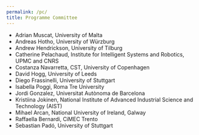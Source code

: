 ```yaml
---
permalink: /pc/
title: Programme Committee
---
```


- Adrian Muscat, University of Malta
- Andreas Hotho, University of Würzburg
- Andrew Hendrickson, University of Tilburg
- Catherine Pelachaud, Institute for Intelligent Systems and Robotics, UPMC and CNRS 
- Costanza Navarretta, CST, University of Copenhagen
- David Hogg, University of Leeds
- Diego Frassinelli, University of Stuttgart
- Isabella Poggi, Roma Tre University
- Jordi Gonzalez, Universitat Autònoma de Barcelona
- Kristiina Jokinen, National Institute of Advanced Industrial Science and Technology (AIST)
- Mihael Arcan,  National University of Ireland, Galway
- Raffaella Bernardi, CiMEC Trento
- Sebastian Padó, University of Stuttgart